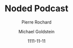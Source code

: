 ---
layout: media
title: Noded Podcast
date: 1111-11-11
categories: ['Podcasts']
author: ['Pierre Rochard', 'Michael Goldstein']
excerpt: Noded Bitcoin Podcast is co-hosted and produced by Michael Goldstein and Pierre Rochard to provide current events, technical news, and commentary to the Bitcoin community. Both are founders of the Satoshi Nakamoto Institute, software engineers, and graduates of the University of Texas.
external_url: https://noded.org/
---